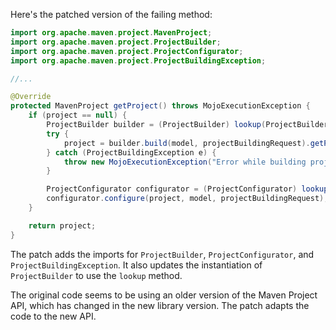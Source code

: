 Here's the patched version of the failing method:
```java
import org.apache.maven.project.MavenProject;
import org.apache.maven.project.ProjectBuilder;
import org.apache.maven.project.ProjectConfigurator;
import org.apache.maven.project.ProjectBuildingException;

//...

@Override
protected MavenProject getProject() throws MojoExecutionException {
    if (project == null) {
        ProjectBuilder builder = (ProjectBuilder) lookup(ProjectBuilder.ROLE);
        try {
            project = builder.build(model, projectBuildingRequest).getProject();
        } catch (ProjectBuildingException e) {
            throw new MojoExecutionException("Error while building project", e);
        }

        ProjectConfigurator configurator = (ProjectConfigurator) lookup(ProjectConfigurator.ROLE);
        configurator.configure(project, model, projectBuildingRequest);
    }

    return project;
}
```
The patch adds the imports for `ProjectBuilder`, `ProjectConfigurator`, and `ProjectBuildingException`. It also updates the instantiation of `ProjectBuilder` to use the `lookup` method.

The original code seems to be using an older version of the Maven Project API, which has changed in the new library version. The patch adapts the code to the new API.